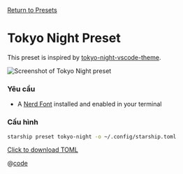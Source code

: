 [Return to Presets](./README.md#pastel-powerline)

# Tokyo Night Preset

This preset is inspired by [tokyo-night-vscode-theme](https://github.com/enkia/tokyo-night-vscode-theme).

![Screenshot of Tokyo Night preset](/presets/img/tokyo-night.png)

### Yêu cầu

- A [Nerd Font](https://www.nerdfonts.com/) installed and enabled in your terminal

### Cấu hình

```sh
starship preset tokyo-night -o ~/.config/starship.toml
```

[Click to download TOML](/presets/toml/tokyo-night.toml)

@[code](../../.vuepress/public/presets/toml/tokyo-night.toml)
